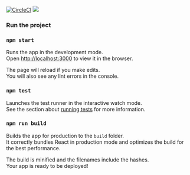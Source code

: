 [![CircleCI](https://circleci.com/gh/younggeeks/numbers-factory.svg?style=svg)](https://circleci.com/gh/younggeeks/numbers-factory) <a href="https://codeclimate.com/github/younggeeks/numbers-factory/test_coverage"><img src="https://api.codeclimate.com/v1/badges/36b992e3d85940e82658/test_coverage" /></a>

### Run the project
### `npm start`

Runs the app in the development mode.<br>
Open [http://localhost:3000](http://localhost:3000) to view it in the browser.

The page will reload if you make edits.<br>
You will also see any lint errors in the console.

### `npm test`

Launches the test runner in the interactive watch mode.<br>
See the section about [running tests](https://facebook.github.io/create-react-app/docs/running-tests) for more information.

### `npm run build`

Builds the app for production to the `build` folder.<br>
It correctly bundles React in production mode and optimizes the build for the best performance.

The build is minified and the filenames include the hashes.<br>
Your app is ready to be deployed!


